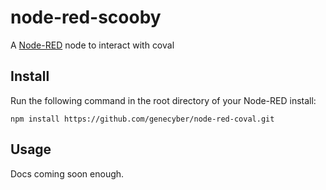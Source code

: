 node-red-scooby
========================

A <a href="http://nodered.org" target="_new">Node-RED</a> node to interact with coval

Install
-------

Run the following command in the root directory of your Node-RED install:

    npm install https://github.com/genecyber/node-red-coval.git


Usage
-----
Docs coming soon enough.
